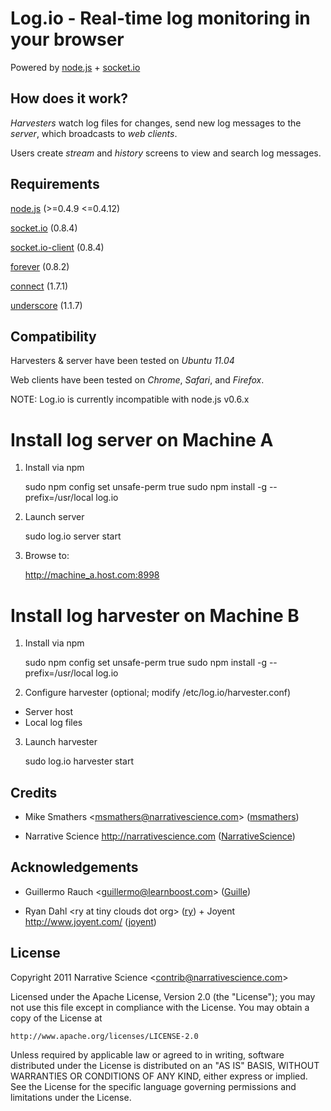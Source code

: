 Log.io - Real-time log monitoring in your browser
=================================================

Powered by [node.js](http://nodejs.org) + [socket.io](http://socket.io)

## How does it work?

*Harvesters* watch log files for changes, send new log messages to the *server*, which broadcasts to *web clients*.

Users create *stream* and *history* screens to view and search log messages.

## Requirements

[node.js](http://nodejs.org) (>=0.4.9 <=0.4.12)

[socket.io](http://socket.io) (0.8.4)

[socket.io-client](https://github.com/LearnBoost/socket.io-client) (0.8.4)

[forever](https://github.com/indexzero/forever) (0.8.2)

[connect](http://senchalabs.github.com/connect/) (1.7.1)

[underscore](http://documentcloud.github.com/underscore/) (1.1.7)

## Compatibility

Harvesters & server have been tested on *Ubuntu 11.04*

Web clients have been tested on *Chrome*, *Safari*, and *Firefox*.

NOTE: Log.io is currently incompatible with node.js v0.6.x

# Install log server on Machine A

1) Install via npm

    sudo npm config set unsafe-perm true 
    sudo npm install -g --prefix=/usr/local log.io

2) Launch server

    sudo log.io server start

3) Browse to:

    http://machine_a.host.com:8998

# Install log harvester on Machine B

1) Install via npm

    sudo npm config set unsafe-perm true 
    sudo npm install -g --prefix=/usr/local log.io

2) Configure harvester (optional; modify /etc/log.io/harvester.conf)

- Server host
- Local log files

3) Launch harvester

    sudo log.io harvester start

## Credits

- Mike Smathers &lt;msmathers@narrativescience.com&gt; ([msmathers](http://github.com/msmathers))

- Narrative Science http://narrativescience.com ([NarrativeScience](http://github.com/NarrativeScience))

## Acknowledgements

- Guillermo Rauch &lt;guillermo@learnboost.com&gt; ([Guille](http://github.com/guille))

- Ryan Dahl &lt;ry at tiny clouds dot org&gt; ([ry](https://github.com/ry)) + Joyent http://www.joyent.com/ ([joyent](https://github.com/joyent/))

## License 

Copyright 2011 Narrative Science &lt;contrib@narrativescience.com&gt;

Licensed under the Apache License, Version 2.0 (the "License");
you may not use this file except in compliance with the License.
You may obtain a copy of the License at

    http://www.apache.org/licenses/LICENSE-2.0

Unless required by applicable law or agreed to in writing, software
distributed under the License is distributed on an "AS IS" BASIS,
WITHOUT WARRANTIES OR CONDITIONS OF ANY KIND, either express or implied.
See the License for the specific language governing permissions and
limitations under the License.
